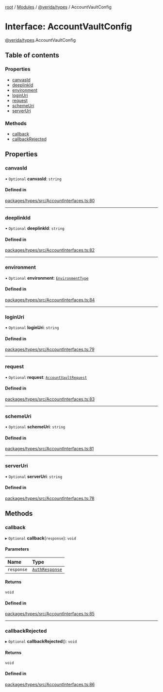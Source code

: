[root](../README.md) / [Modules](../modules.md) / [@verida/types](../modules/verida_types.md) / AccountVaultConfig

# Interface: AccountVaultConfig

[@verida/types](../modules/verida_types.md).AccountVaultConfig

## Table of contents

### Properties

- [canvasId](verida_types.AccountVaultConfig.md#canvasid)
- [deeplinkId](verida_types.AccountVaultConfig.md#deeplinkid)
- [environment](verida_types.AccountVaultConfig.md#environment)
- [loginUri](verida_types.AccountVaultConfig.md#loginuri)
- [request](verida_types.AccountVaultConfig.md#request)
- [schemeUri](verida_types.AccountVaultConfig.md#schemeuri)
- [serverUri](verida_types.AccountVaultConfig.md#serveruri)

### Methods

- [callback](verida_types.AccountVaultConfig.md#callback)
- [callbackRejected](verida_types.AccountVaultConfig.md#callbackrejected)

## Properties

### canvasId

• `Optional` **canvasId**: `string`

#### Defined in

[packages/types/src/AccountInterfaces.ts:80](https://github.com/verida/verida-js/blob/032961c/packages/types/src/AccountInterfaces.ts#L80)

___

### deeplinkId

• `Optional` **deeplinkId**: `string`

#### Defined in

[packages/types/src/AccountInterfaces.ts:82](https://github.com/verida/verida-js/blob/032961c/packages/types/src/AccountInterfaces.ts#L82)

___

### environment

• `Optional` **environment**: [`EnvironmentType`](../enums/verida_types.EnvironmentType.md)

#### Defined in

[packages/types/src/AccountInterfaces.ts:84](https://github.com/verida/verida-js/blob/032961c/packages/types/src/AccountInterfaces.ts#L84)

___

### loginUri

• `Optional` **loginUri**: `string`

#### Defined in

[packages/types/src/AccountInterfaces.ts:79](https://github.com/verida/verida-js/blob/032961c/packages/types/src/AccountInterfaces.ts#L79)

___

### request

• `Optional` **request**: [`AccountVaultRequest`](verida_types.AccountVaultRequest.md)

#### Defined in

[packages/types/src/AccountInterfaces.ts:83](https://github.com/verida/verida-js/blob/032961c/packages/types/src/AccountInterfaces.ts#L83)

___

### schemeUri

• `Optional` **schemeUri**: `string`

#### Defined in

[packages/types/src/AccountInterfaces.ts:81](https://github.com/verida/verida-js/blob/032961c/packages/types/src/AccountInterfaces.ts#L81)

___

### serverUri

• `Optional` **serverUri**: `string`

#### Defined in

[packages/types/src/AccountInterfaces.ts:78](https://github.com/verida/verida-js/blob/032961c/packages/types/src/AccountInterfaces.ts#L78)

## Methods

### callback

▸ `Optional` **callback**(`response`): `void`

#### Parameters

| Name | Type |
| :------ | :------ |
| `response` | [`AuthResponse`](verida_types.AuthResponse.md) |

#### Returns

`void`

#### Defined in

[packages/types/src/AccountInterfaces.ts:85](https://github.com/verida/verida-js/blob/032961c/packages/types/src/AccountInterfaces.ts#L85)

___

### callbackRejected

▸ `Optional` **callbackRejected**(): `void`

#### Returns

`void`

#### Defined in

[packages/types/src/AccountInterfaces.ts:86](https://github.com/verida/verida-js/blob/032961c/packages/types/src/AccountInterfaces.ts#L86)

